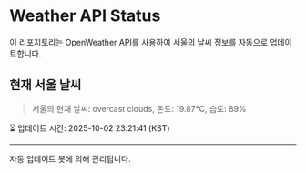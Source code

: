 
# Weather API Status

이 리포지토리는 OpenWeather API를 사용하여 서울의 날씨 정보를 자동으로 업데이트합니다.

## 현재 서울 날씨
> 서울의 현재 날씨: overcast clouds, 온도: 19.87°C, 습도: 89%

⏳ 업데이트 시간: 2025-10-02 23:21:41 (KST)

---
자동 업데이트 봇에 의해 관리됩니다.
